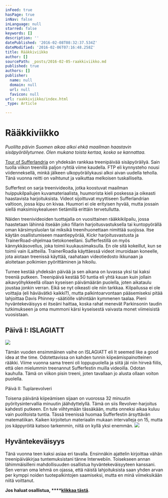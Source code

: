 ```yaml
---
inFeed: true
hasPage: true
inNav: false
inLanguage: null
starred: false
keywords: []
description: ''
datePublished: '2016-02-08T08:32:37.534Z'
dateModified: '2016-02-06T07:16:48.258Z'
title: Rääkkiviikko
author: []
sourcePath: _posts/2016-02-05-raakkiviikko.md
published: true
authors: []
publisher:
  name: null
  domain: null
  url: null
  favicon: null
url: raakkiviikko/index.html
_type: Article

---
```

# Rääkkiviikko

_Puolilta päivin Suomen aikaa alkoi ehkä maailman haastavin sisäpyöräilyturnee. Olen mukana toista kertaa, koska se kannattaa._

[Tour of Sufferlandria][0] on yhdeksän rankkaa treenipäivää sisäpyöräilyä. Sain tuolla viikon treenillä paljon ryhtiä viime kaudella. FTP eli kynnysteho nousi viidenneksellä, minkä jälkeen ulkopyöräilykausi alkoi aivan uudella teholla. Tänä vuonna reitti on vaihtunut ja vaikuttaa melkoisen tuskalliselta.

Sufferfest on sarja treenivideoita, jotka koostuvat maailman huippukilpailujen kuvamateriaalista, huumorista kieli poskessa ja oikeasti haastavista harjoituksista. Videot sijoittuvat myyttiseen Sufferlandrian valtioon, jossa kipu on kivaa. Huumori ei ole erityisen hyvää, mutta jossain siellä maksimisykealueen tietämillä erittäin tervetullutta.

Näiden treenivideoiden tuottajalla on vuosittainen rääkkikilpailu, jossa haastetaan lähinnä itseään joko fillarin harjoitusvastuksella tai kuntopyörällä oman kärsimysluolan tai miksikä treenihuonettaan nimittää suojissa. Itse käytän osallistumiseen maantiepyörää, Kickr harjoitusvastusta ja TrainerRoad-ohjelmaa tietokoneellani. Sufferfestillä on myös kännykkäsovellus, joka toimii kuukausimaksulla. En ole sitä kokeillut, kun se toimii vain iLaitteilla. TrainerRoadia käyttäessä videot imuroidaan koneelle, jota aiotaan treenissä käyttää, raahataan videotiedosto ikkunaan ja aloitetaan polkimien pyörittäminen ja hikoilu.

Turnee kestää yhdeksän päivää ja sen aikana on luvassa yksi tai kaksi treeniä putkeen. Treenipäivä kestää 50 tuntia eli yhtä kauan kuin jollain aikavyöhykkeellä ollaan kyseisen päivämäärän puolella, joten aikataulu joustaa jonkin verran. Eikä se nyt oikeasti ole niin tarkkaa. Kilpailussa ei ole voittajia (eli häviävätkö kaikki?), mutta palkintoarvontaan pääsemiseksi pitää lahjoittaa Davis Phinney -säätiölle vähintään kymmenen taalaa. Pieni hyväntekeväisyys ei itseäni haittaa, koska rahat menevät Parkinsonin taudin tutkimukseen ja oma mummoni kärsi kyseisestä vaivasta monet viimeisistä vuosistaan.

## Päivä I: ISLAGIATT
![](https://s3-us-west-2.amazonaws.com/the-grid-img/p/bb2e930e13659387b78b9040819bc653593af670.png)

Tämän vuoden ensimmäinen vaihe on ISLAGIATT eli It seemed like a good idea at the time. Odotettavissa on kahden tunnin kiipeämispainotteinen rääkki. Viime vuonna sama treeni oli loppupuolella ja siitä jäi niin hirveä fiilis, että olen mielummin treenannut Sufferfestin muilla videoilla. Odotan kauhulla. Tämä on viikon pisin treeni, joten tavallaan jo alusta ollaan voiton puolella.

Päivä II: Tuplarevolveri

Toisena päivänä kiipeämisen sijaan on vuorossa 32 minuutin pyöritysintervallia minuutin jäähdyttelyllä. Tämä on siis Revolver-harjoitus kahdesti putkeen. En tule viihtymään tässäkään, mutta onneksi aikaa kuluu vain puolitoista tuntia. Tässä treenissä huomaa Sufferfestin ärsyttävän matematiikan. Kaiken kirjoitetun materiaalin mukaan intervalleja on 15, mutta jos käppyröitä katsoo tarkemmin, niitä on kyllä yksi enemmän.
![](https://s3-us-west-2.amazonaws.com/the-grid-img/p/43b472c228d48594bc51d490fab970f792e16ffc.png)

## Hyväntekeväisyys

Tänä vuonna teen kaksi asiaa eri tavalla. Ensinnäkin ajattelin kirjoittaa vähän treenipäiväkirjaa tuntemuksistani tänne Interwebiin. Toisekseen annan lähimmäisilleni mahdollisuuden osallistua hyväntekeväisyyteen kanssani. Sen verran oma lehmä on ojassa, että näistä lahjoituksista saan yhden arvan per kymppi noiden tuotepalkintojen saamiseksi, mutta en minä viimeksikään niitä voittanut.

**Jos haluat osallistua, ****[klikkaa tästä][1]**.

[0]: http://thesufferfest.com/pages/tour-of-sufferlandria
[1]: http://dpf.kintera.org/tos2016/11088056